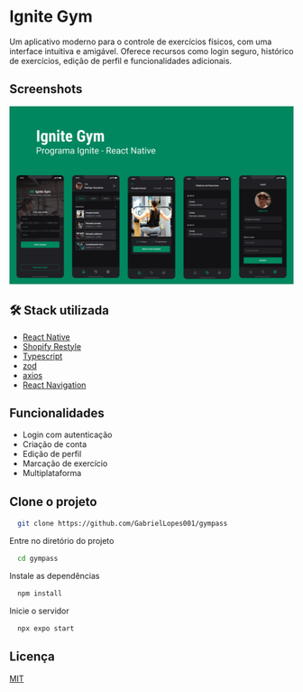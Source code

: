 
# Ignite Gym

Um aplicativo moderno para o controle de exercícios físicos, com uma interface intuitiva e amigável. Oferece recursos como login seguro, histórico de exercícios, edição de perfil e funcionalidades adicionais.


## Screenshots

![App Screenshot](.github\assets\Capa.png)


## 🛠 Stack utilizada

- [React Native](https://reactnative.dev/)
- [Shopify Restyle](https://shopify.github.io/restyle/)
- [Typescript](https://www.typescriptlang.org/)
- [zod](https://zod.dev/)
- [axios](https://axios-http.com/ptbr/)
- [React Navigation](https://reactnavigation.org/)


## Funcionalidades

- Login com autenticação
- Criação de conta
- Edição de perfil
- Marcação de exercício
- Multiplataforma

## Clone o projeto

```bash
  git clone https://github.com/GabrielLopes001/gympass
```

Entre no diretório do projeto

```bash
  cd gympass
```

Instale as dependências

```bash
  npm install
```

Inicie o servidor

```bash
  npx expo start
```

## Licença

[MIT](https://choosealicense.com/licenses/mit/)

